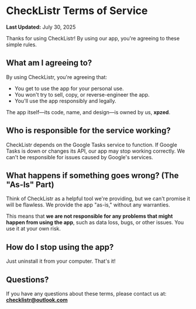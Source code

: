 # CheckListr Terms of Service

**Last Updated:** July 30, 2025

Thanks for using CheckListr! By using our app, you're agreeing to these simple rules.

## What am I agreeing to?
By using CheckListr, you're agreeing that:
* You get to use the app for your personal use.
* You won't try to sell, copy, or reverse-engineer the app.
* You'll use the app responsibly and legally.

The app itself—its code, name, and design—is owned by us, **xpzed**.

## Who is responsible for the service working?
CheckListr depends on the Google Tasks service to function. If Google Tasks is down or changes its API, our app may stop working correctly. We can't be responsible for issues caused by Google's services.

## What happens if something goes wrong? (The "As-Is" Part)
Think of CheckListr as a helpful tool we're providing, but we can't promise it will be flawless. We provide the app "as-is," without any warranties.

This means that **we are not responsible for any problems that might happen from using the app**, such as data loss, bugs, or other issues. You use it at your own risk.

## How do I stop using the app?
Just uninstall it from your computer. That's it!

## Questions?
If you have any questions about these terms, please contact us at: **checklistr@outlook.com**

